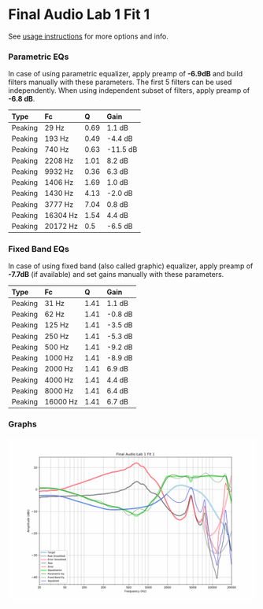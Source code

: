 # Final Audio Lab 1 Fit 1
See [usage instructions](https://github.com/jaakkopasanen/AutoEq#usage) for more options and info.

### Parametric EQs
In case of using parametric equalizer, apply preamp of **-6.9dB** and build filters manually
with these parameters. The first 5 filters can be used independently.
When using independent subset of filters, apply preamp of **-6.8 dB**.

| Type    | Fc       |    Q | Gain     |
|:--------|:---------|:-----|:---------|
| Peaking | 29 Hz    | 0.69 | 1.1 dB   |
| Peaking | 193 Hz   | 0.49 | -4.4 dB  |
| Peaking | 740 Hz   | 0.63 | -11.5 dB |
| Peaking | 2208 Hz  | 1.01 | 8.2 dB   |
| Peaking | 9932 Hz  | 0.36 | 6.3 dB   |
| Peaking | 1406 Hz  | 1.69 | 1.0 dB   |
| Peaking | 1430 Hz  | 4.13 | -2.0 dB  |
| Peaking | 3777 Hz  | 7.04 | 0.8 dB   |
| Peaking | 16304 Hz | 1.54 | 4.4 dB   |
| Peaking | 20172 Hz | 0.5  | -6.5 dB  |

### Fixed Band EQs
In case of using fixed band (also called graphic) equalizer, apply preamp of **-7.7dB**
(if available) and set gains manually with these parameters.

| Type    | Fc       |    Q | Gain    |
|:--------|:---------|:-----|:--------|
| Peaking | 31 Hz    | 1.41 | 1.1 dB  |
| Peaking | 62 Hz    | 1.41 | -0.8 dB |
| Peaking | 125 Hz   | 1.41 | -3.5 dB |
| Peaking | 250 Hz   | 1.41 | -5.3 dB |
| Peaking | 500 Hz   | 1.41 | -9.2 dB |
| Peaking | 1000 Hz  | 1.41 | -8.9 dB |
| Peaking | 2000 Hz  | 1.41 | 6.9 dB  |
| Peaking | 4000 Hz  | 1.41 | 4.4 dB  |
| Peaking | 8000 Hz  | 1.41 | 6.4 dB  |
| Peaking | 16000 Hz | 1.41 | 6.7 dB  |

### Graphs
![](./Final%20Audio%20Lab%201%20Fit%201.png)